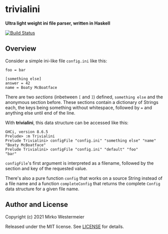 # trivialini

**Ultra light weight ini file parser, written in Haskell**

[![Build Status](https://travis-ci.com/memowe/trivialini.svg?branch=main)](https://travis-ci.com/memowe/trivialini)

## Overview

Consider a simple ini-like file `config.ini` like this:

```
foo = bar

[something else]
answer = 42
name = Boaty McBoatface
```

There are two *sections* (inbetween `[` and `]`) defined, `something else` and the anonymous section before. These sections contain a dictionary of Strings each, the keys being something without whitespace, followed by `=` and anything else until end of the line.

With **trivialini**, this data structure can be accessed like this:

```
GHCi, version 8.6.5
Prelude> :m Trivialini
Prelude Trivialini> configFile "config.ini" "something else" "name"
"Boaty McBoatface"
Prelude Trivialini> configFile "config.ini" "default" "foo"
"bar"
```

`configFile`'s first argument is interpreted as a filename, followed by the section and key of the requested value.

There's also a pure function `config` that works on a source String instead of a file name and a function `completeConfig` that returns the complete `Config` data structure for a given file name.

## Author and License

Copyright (c) 2021 Mirko Westermeier

Released under the MIT license. See [LICENSE](LICENSE) for details.
